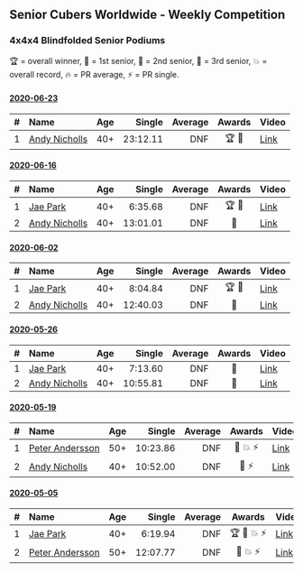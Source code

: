 ## Senior Cubers Worldwide - Weekly Competition
### 4x4x4 Blindfolded Senior Podiums
🏆 = overall winner, 🥇 = 1st senior, 🥈 = 2nd senior, 🥉 = 3rd senior, 💥 = overall record, 🔥 = PR average, ⚡ = PR single.

#### [2020-06-23](2020-06-23.md)

| # | Name | Age | Single | Average | Awards | Video |
| :--: | :-- | :--: | --: | --: | :--: | :-- |
| 1 | [<span style="white-space: nowrap">Andy Nicholls</span>](../../persons/andy_nicholls/444bf.md) | 40+ | 23:12.11 | DNF | <span style="white-space: nowrap">🏆 🥇</span> | [Link](https://www.facebook.com/events/850175445522887/permalink/854662398407525/) |

#### [2020-06-16](2020-06-16.md)

| # | Name | Age | Single | Average | Awards | Video |
| :--: | :-- | :--: | --: | --: | :--: | :-- |
| 1 | [<span style="white-space: nowrap">Jae Park</span>](../../persons/jae_park/444bf.md) | 40+ | 6:35.68 | DNF | <span style="white-space: nowrap">🏆 🥇</span> | [Link](https://www.facebook.com/events/208176410240808/permalink/209074956817620/) |
| 2 | [<span style="white-space: nowrap">Andy Nicholls</span>](../../persons/andy_nicholls/444bf.md) | 40+ | 13:01.01 | DNF | 🥈 | [Link](https://www.facebook.com/events/208176410240808/permalink/211060806619035/) |


#### [2020-06-02](2020-06-02.md)

| # | Name | Age | Single | Average | Awards | Video |
| :--: | :-- | :--: | --: | --: | :--: | :-- |
| 1 | [<span style="white-space: nowrap">Jae Park</span>](../../persons/jae_park/444bf.md) | 40+ | 8:04.84 | DNF | <span style="white-space: nowrap">🏆 🥇</span> | [Link](https://www.facebook.com/events/323619661956372/permalink/325184355133236/) |
| 2 | [<span style="white-space: nowrap">Andy Nicholls</span>](../../persons/andy_nicholls/444bf.md) | 40+ | 12:40.03 | DNF | 🥈 | [Link](https://www.facebook.com/events/323619661956372/permalink/325084838476521/) |

#### [2020-05-26](2020-05-26.md)

| # | Name | Age | Single | Average | Awards | Video |
| :--: | :-- | :--: | --: | --: | :--: | :-- |
| 1 | [<span style="white-space: nowrap">Jae Park</span>](../../persons/jae_park/444bf.md) | 40+ | 7:13.60 | DNF | 🥇 | [Link](https://www.facebook.com/events/1531820936993798/permalink/1533623833480175/) |
| 2 | [<span style="white-space: nowrap">Andy Nicholls</span>](../../persons/andy_nicholls/444bf.md) | 40+ | 10:55.81 | DNF | 🥈 | [Link](https://www.facebook.com/events/1531820936993798/permalink/1535542499954975/) |

#### [2020-05-19](2020-05-19.md)

| # | Name | Age | Single | Average | Awards | Video |
| :--: | :-- | :--: | --: | --: | :--: | :-- |
| 1 | [<span style="white-space: nowrap">Peter Andersson</span>](../../persons/peter_andersson/444bf.md) | 50+ | 10:23.86 | DNF | <span style="white-space: nowrap">🥇 💥 ⚡</span> | [Link](https://www.facebook.com/events/2608037409484307/permalink/2612310882390293/) |
| 2 | [<span style="white-space: nowrap">Andy Nicholls</span>](../../persons/andy_nicholls/444bf.md) | 40+ | 10:52.00 | DNF | <span style="white-space: nowrap">🥈 ⚡</span> | [Link](https://www.facebook.com/events/2608037409484307/permalink/2609949869293061/) |


#### [2020-05-05](2020-05-05.md)

| # | Name | Age | Single | Average | Awards | Video |
| :--: | :-- | :--: | --: | --: | :--: | :-- |
| 1 | [<span style="white-space: nowrap">Jae Park</span>](../../persons/jae_park/444bf.md) | 40+ | 6:19.94 | DNF | <span style="white-space: nowrap">🏆 🥇 💥 ⚡</span> | [Link](https://www.facebook.com/events/2624652641189887/permalink/2625297171125434/) |
| 2 | [<span style="white-space: nowrap">Peter Andersson</span>](../../persons/peter_andersson/444bf.md) | 50+ | 12:07.77 | DNF | <span style="white-space: nowrap">🥈 💥 ⚡</span> | [Link](https://www.facebook.com/events/2624652641189887/permalink/2627420757579742/) |


<!-- Global site tag (gtag.js) - Google Analytics -->
<script async src="https://www.googletagmanager.com/gtag/js?id=UA-86348435-3"></script>
<script>window.dataLayer = window.dataLayer || []; function gtag() {dataLayer.push(arguments);} gtag('js', new Date()); gtag('config', 'UA-86348435-3');</script>
